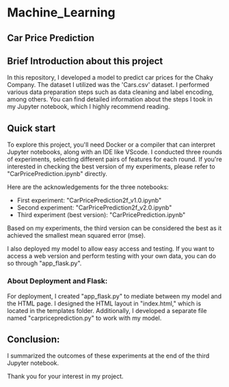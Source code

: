 # Machine_Learning

## Car Price Prediction

## Brief Introduction about this project

In this repository, I developed a model to predict car prices for the Chaky Company. The dataset I utilized was the 'Cars.csv' dataset. I performed various data preparation steps such as data cleaning and label encoding, among others. You can find detailed information about the steps I took in my Jupyter notebook, which I highly recommend reading.

## Quick start

To explore this project, you'll need Docker or a compiler that can interpret Jupyter notebooks, along with an IDE like VScode. I conducted three rounds of experiments, selecting different pairs of features for each round. If you're interested in checking the best version of my experiments, please refer to "CarPricePrediction.ipynb" directly.

Here are the acknowledgements for the three notebooks:
- First experiment: "CarPricePrediction2f_v1.0.ipynb"
- Second experiment: "CarPricePrediction2f_v2.0.ipynb"
- Third experiment (best version): "CarPricePrediction.ipynb"

Based on my experiments, the third version can be considered the best as it achieved the smallest mean squared error (mse).

I also deployed my model to allow easy access and testing. If you want to access a web version and perform testing with your own data, you can do so through "app_flask.py".

### About Deployment and Flask:
For deployment, I created "app_flask.py" to mediate between my model and the HTML page. I designed the HTML layout in "index.html," which is located in the templates folder. Additionally, I developed a separate file named "carpriceprediction.py" to work with my model.

## Conclusion:
I summarized the outcomes of these experiments at the end of the third Jupyter notebook.

Thank you for your interest in my project.
